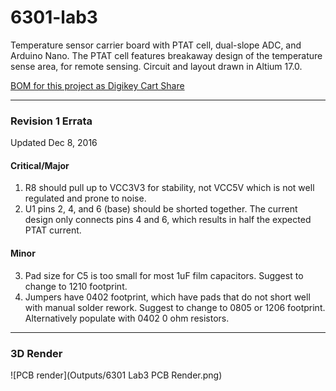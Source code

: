# 6301-lab3
Temperature sensor carrier board with PTAT cell, dual-slope ADC, and Arduino Nano.
The PTAT cell features breakaway design of the temperature sense area, for remote sensing.
Circuit and layout drawn in Altium 17.0.

[BOM for this project as Digikey Cart Share](http://www.digikey.com/short/35444m)

-------

### Revision 1 Errata
Updated Dec 8, 2016

#### Critical/Major
1. R8 should pull up to VCC3V3 for stability, not VCC5V which is not well regulated and prone to noise.
2. U1 pins 2, 4, and 6 (base) should be shorted together. The current design only connects pins 4 and 6, which results in half the expected PTAT current.

#### Minor
3. Pad size for C5 is too small for most 1uF film capacitors. Suggest to change to 1210 footprint.
4. Jumpers have 0402 footprint, which have pads that do not short well with manual solder rework. Suggest to change to 0805 or 1206 footprint. Alternatively populate with 0402 0 ohm resistors.

-------

### 3D Render

![PCB render](Outputs/6301 Lab3 PCB Render.png)

